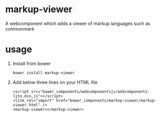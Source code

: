 
markup-viewer
====================

A webcomponent which adds a viewer of markup languages such as commonmark


usage
====================

1.  Install from bower

        bower install markup-viewer

2.  Add below three lines on your HTML file

        <script src="bower_components/webcomponentsjs/webcomponents-lite.min.js"></script>
        <link rel="import" href="bower_components/markup-viewer/markup-viewer.html" />
        <markup-viewer></markup-viewer>
